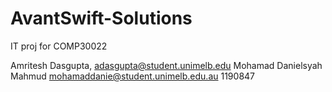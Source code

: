 # AvantSwift-Solutions

IT proj for COMP30022


Amritesh Dasgupta, adasgupta@student.unimelb.edu
Mohamad Danielsyah Mahmud mohamaddanie@student.unimelb.edu.au 1190847